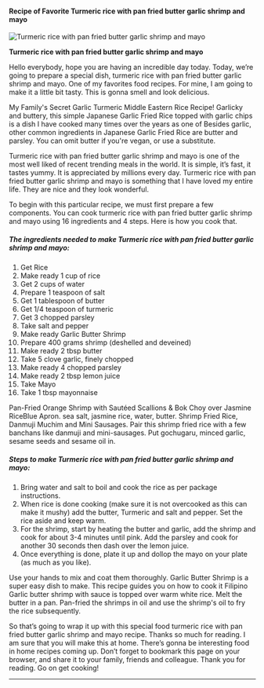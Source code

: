             

#### Recipe of Favorite Turmeric rice with pan fried butter garlic shrimp and mayo

![Turmeric rice with pan fried butter garlic shrimp and mayo](https://img-global.cpcdn.com/recipes/5810061784383488/751x532cq70/turmeric-rice-with-pan-fried-butter-garlic-shrimp-and-mayo-recipe-main-photo.jpg)

**Turmeric rice with pan fried butter garlic shrimp and mayo**

Hello everybody, hope you are having an incredible day today. Today, we’re going to prepare a special dish, turmeric rice with pan fried butter garlic shrimp and mayo. One of my favorites food recipes. For mine, I am going to make it a little bit tasty. This is gonna smell and look delicious.

My Family's Secret Garlic Turmeric Middle Eastern Rice Recipe! Garlicky and buttery, this simple Japanese Garlic Fried Rice topped with garlic chips is a dish I have cooked many times over the years as one of Besides garlic, other common ingredients in Japanese Garlic Fried Rice are butter and parsley. You can omit butter if you're vegan, or use a substitute.

Turmeric rice with pan fried butter garlic shrimp and mayo is one of the most well liked of recent trending meals in the world. It is simple, it’s fast, it tastes yummy. It is appreciated by millions every day. Turmeric rice with pan fried butter garlic shrimp and mayo is something that I have loved my entire life. They are nice and they look wonderful.

To begin with this particular recipe, we must first prepare a few components. You can cook turmeric rice with pan fried butter garlic shrimp and mayo using 16 ingredients and 4 steps. Here is how you cook that.

##### The ingredients needed to make Turmeric rice with pan fried butter garlic shrimp and mayo:

1.  Get Rice
2.  Make ready 1 cup of rice
3.  Get 2 cups of water
4.  Prepare 1 teaspoon of salt
5.  Get 1 tablespoon of butter
6.  Get 1/4 teaspoon of turmeric
7.  Get 3 chopped parsley
8.  Take salt and pepper
9.  Make ready Garlic Butter Shrimp
10.  Prepare 400 grams shrimp (deshelled and deveined)
11.  Make ready 2 tbsp butter
12.  Take 5 clove garlic, finely chopped
13.  Make ready 4 chopped parsley
14.  Make ready 2 tbsp lemon juice
15.  Take Mayo
16.  Take 1 tbsp mayonnaise

Pan-Fried Orange Shrimp with Sautéed Scallions & Bok Choy over Jasmine RiceBlue Apron. sea salt, jasmine rice, water, butter. Shrimp Fried Rice, Danmuji Muchim and Mini Sausages. Pair this shrimp fried rice with a few banchans like danmuji and mini-sausages. Put gochugaru, minced garlic, sesame seeds and sesame oil in.

##### Steps to make Turmeric rice with pan fried butter garlic shrimp and mayo:

1.  Bring water and salt to boil and cook the rice as per package instructions.
2.  When rice is done cooking (make sure it is not overcooked as this can make it mushy) add the butter, Turmeric and salt and pepper. Set the rice aside and keep warm.
3.  For the shrimp, start by heating the butter and garlic, add the shrimp and cook for about 3-4 minutes until pink. Add the parsley and cook for another 30 seconds then dash over the lemon juice.
4.  Once everything is done, plate it up and dollop the mayo on your plate (as much as you like).

Use your hands to mix and coat them thoroughly. Garlic Butter Shrimp is a super easy dish to make. This recipe guides you on how to cook it Filipino Garlic butter shrimp with sauce is topped over warm white rice. Melt the butter in a pan. Pan-fried the shrimps in oil and use the shrimp's oil to fry the rice subsequently.

So that’s going to wrap it up with this special food turmeric rice with pan fried butter garlic shrimp and mayo recipe. Thanks so much for reading. I am sure that you will make this at home. There’s gonna be interesting food in home recipes coming up. Don’t forget to bookmark this page on your browser, and share it to your family, friends and colleague. Thank you for reading. Go on get cooking!

* * *
